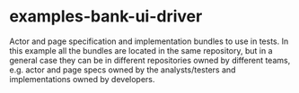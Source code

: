 examples-bank-ui-driver
=======================

Actor and page specification and implementation bundles to use in tests. In this example all the bundles are located in the same repository, but in a general case they can be in different repositories owned by different teams, e.g. actor and page specs owned by the analysts/testers and implementations owned by developers.
